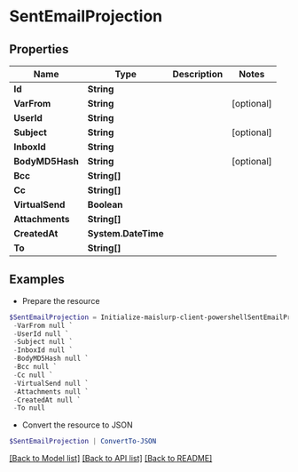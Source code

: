 # SentEmailProjection
## Properties

Name | Type | Description | Notes
------------ | ------------- | ------------- | -------------
**Id** | **String** |  | 
**VarFrom** | **String** |  | [optional] 
**UserId** | **String** |  | 
**Subject** | **String** |  | [optional] 
**InboxId** | **String** |  | 
**BodyMD5Hash** | **String** |  | [optional] 
**Bcc** | **String[]** |  | 
**Cc** | **String[]** |  | 
**VirtualSend** | **Boolean** |  | 
**Attachments** | **String[]** |  | 
**CreatedAt** | **System.DateTime** |  | 
**To** | **String[]** |  | 

## Examples

- Prepare the resource
```powershell
$SentEmailProjection = Initialize-maislurp-client-powershellSentEmailProjection  -Id null `
 -VarFrom null `
 -UserId null `
 -Subject null `
 -InboxId null `
 -BodyMD5Hash null `
 -Bcc null `
 -Cc null `
 -VirtualSend null `
 -Attachments null `
 -CreatedAt null `
 -To null
```

- Convert the resource to JSON
```powershell
$SentEmailProjection | ConvertTo-JSON
```

[[Back to Model list]](../README#documentation-for-models) [[Back to API list]](../README#documentation-for-api-endpoints) [[Back to README]](../README)

